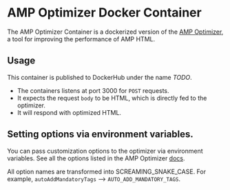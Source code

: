 # AMP Optimizer Docker Container

The AMP Optimizer Container is a dockerized version of the [AMP Optimizer](https://github.com/ampproject/amp-toolbox/tree/master/packages/optimizer), a tool for improving the performance of AMP HTML.


## Usage

This container is published to DockerHub under the name *TODO*.
- The containers listens at port 3000 for `POST` requests. 
- It expects the request `body` to be HTML, which is directly fed to the optimizer.
- It will respond with optimized HTML.

## Setting options via environment variables.

You can pass customization options to the optimizer via environment variables. See all the options listed in the AMP Optimizer [docs](https://github.com/ampproject/amp-toolbox/tree/master/packages/optimizer#options).

All option names are transformed into SCREAMING_SNAKE_CASE.  For example, `autoAddMandatoryTags` --> `AUTO_ADD_MANDATORY_TAGS`.
